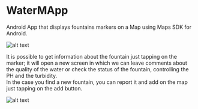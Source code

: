 # WaterMApp

Android App that displays fountains markers on a Map using Maps SDK for Android.

![alt text](https://preview.ibb.co/mAVoV8/Screen2.png)

It is possible to get information about the fountain just tapping on the marker; it will open a new screen in which we can leave comments about the quality of the water or check the status of the fountain, controlling the PH and the turbidity.       
In the case you find a new fountain, you can report it and add on the map just tapping on the add button.

![alt text](https://preview.ibb.co/cNpRHo/Screen1.png)
